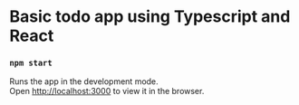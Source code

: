 # Basic todo app using Typescript and React


### `npm start`

Runs the app in the development mode.\
Open [http://localhost:3000](http://localhost:3000) to view it in the browser.


